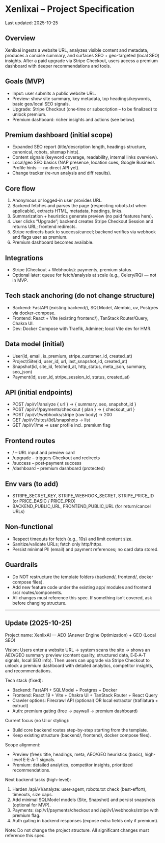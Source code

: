 # Xenlixai – Project Specification

Last updated: 2025-10-25

## Overview
Xenlixai ingests a website URL, analyzes visible content and metadata, produces a concise summary, and surfaces SEO + geo-targeted (local SEO) insights. After a paid upgrade via Stripe Checkout, users access a premium dashboard with deeper recommendations and tools.

## Goals (MVP)
- Input: user submits a public website URL.
- Preview: show site summary, key metadata, top headings/keywords, basic geo/local SEO signals.
- Upgrade: Stripe Checkout (one‑time or subscription – to be finalized) to unlock premium.
- Premium dashboard: richer insights and actions (see below).

## Premium dashboard (initial scope)
- Expanded SEO report (title/description length, headings structure, canonical, robots, sitemap hints).
- Content signals (keyword coverage, readability, internal links overview).
- Local/geo SEO basics (NAP presence, location cues, Google Business Profile hints — no direct API yet).
- Change tracker (re-run analysis and diff results).

## Core flow
1) Anonymous or logged-in user provides URL.
2) Backend fetches and parses the page (respecting robots.txt when applicable), extracts HTML, metadata, headings, links.
3) Summarization + heuristics generate preview (no paid features here).
4) User clicks “Upgrade”; backend creates Stripe Checkout Session and returns URL; frontend redirects.
5) Stripe redirects back to success/cancel; backend verifies via webhook and flags user as premium.
6) Premium dashboard becomes available.

## Integrations
- Stripe (Checkout + Webhooks): payments, premium status.
- Optional later: queue for fetch/analysis at scale (e.g., Celery/RQ) — not in MVP.

## Tech stack anchoring (do not change structure)
- Backend: FastAPI (existing backend/), SQLModel, Alembic, uv, Postgres via docker-compose.
- Frontend: React + Vite (existing frontend/), TanStack Router/Query, Chakra UI.
- Dev: Docker Compose with Traefik, Adminer; local Vite dev for HMR.

## Data model (initial)
- User(id, email, is_premium, stripe_customer_id, created_at)
- Project/Site(id, user_id, url, last_snapshot_id, created_at)
- Snapshot(id, site_id, fetched_at, http_status, meta_json, summary, seo_json)
- Payment(id, user_id, stripe_session_id, status, created_at)

## API (initial endpoints)
- POST /api/v1/analyze { url } -> { summary, seo, snapshot_id }
- POST /api/v1/payments/checkout { plan } -> { checkout_url }
- POST /api/v1/webhooks/stripe (raw body) -> 200
- GET  /api/v1/sites/{id}/snapshots -> list
- GET  /api/v1/me -> user profile incl. premium flag

## Frontend routes
- /            – URL input and preview card
- /upgrade     – triggers Checkout and redirects
- /success     – post‑payment success
- /dashboard   – premium dashboard (protected)

## Env vars (to add)
- STRIPE_SECRET_KEY, STRIPE_WEBHOOK_SECRET, STRIPE_PRICE_ID (or PRICE_BASIC / PRICE_PRO)
- BACKEND_PUBLIC_URL, FRONTEND_PUBLIC_URL (for return/cancel URLs)

## Non‑functional
- Respect timeouts for fetch (e.g., 10s) and limit content size.
- Sanitize/validate URLs; fetch only http/https.
- Persist minimal PII (email) and payment references; no card data stored.

## Guardrails
- Do NOT restructure the template folders (backend/, frontend/, docker compose files).
- Add new feature code under the existing app/ modules and frontend src/ routes/components.
- All changes must reference this spec. If something isn’t covered, ask before changing structure.

---

## Update (2025-10-25)

Project name: XenlixAI — AEO (Answer Engine Optimization) + GEO (Local SEO)

Vision:
Users enter a website URL → system scans the site → shows an AEO/GEO summary preview (content quality, structured data, E‑E‑A‑T signals, local SEO info). Then users can upgrade via Stripe Checkout to unlock a premium dashboard with detailed analytics, competitor insights, and recommendations.

Tech stack (fixed):
- Backend: FastAPI + SQLModel + Postgres + Docker
- Frontend: React 19 + Vite + Chakra UI + TanStack Router + React Query
- Crawler options: Firecrawl API (optional) OR local extractor (trafilatura + extruct)
- Auth: premium gating (free → paywall → premium dashboard)

Current focus (no UI or styling):
- Build core backend routes step-by-step starting from the template.
- Keep existing structure (backend/, frontend/, docker compose files).

Scope alignment:
- Preview (free): title, headings, meta, AEO/GEO heuristics (basic), high-level E‑E‑A‑T signals.
- Premium: detailed analytics, competitor insights, prioritized recommendations.

Next backend tasks (high-level):
1) Harden /api/v1/analyze: user-agent, robots.txt check (best-effort), timeouts, size caps.
2) Add minimal SQLModel models (Site, Snapshot) and persist snapshots (optional for MVP).
3) Payments: /api/v1/payments/checkout and /api/v1/webhooks/stripe with premium flag.
4) Auth gating in backend responses (expose extra fields only if premium).

Note: Do not change the project structure. All significant changes must reference this spec.
